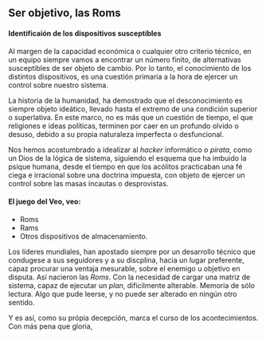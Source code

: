 ## Ser objetivo, las Roms

#### Identificaión de los dispositivos susceptibles
Al margen de la capacidad económica o cualquier otro criterio técnico, en un equipo siempre vamos
a encontrar un número finito, de alternativas susceptibles de ser objeto de cambio.
Por lo tanto, el conocimiento de los distintos dispositivos, es una cuestión primaria a la hora
de ejercer un control sobre nuestro sistema.

La historia de la humanidad, ha demostrado que el desconocimiento es siempre objeto ideático, llevado
hasta el extremo de una condición superior o superlativa. En este marco, no es más que un cuestión de
tiempo, el que religiones e ideas políticas, terminen por caer en un profundo olvido o desuso, debido
a su propia naturaleza imperfecta o desfuncional.

Nos hemos acostumbrado a idealizar al _hacker_ informático o _pirata_, como un Dios de la lógica de
sistema, siguiendo el esquema que ha imbuido la psique humana, desde el tiempo en que los acólitos
practicaban una fé ciega e irracional sobre una doctrina impuesta, con objeto de ejercer un control
sobre las masas incautas o desprovistas.

#### El juego del Veo, veo:

  - Roms
  - Rams
  - Otros dispositivos de almacenamiento.

Los líderes mundiales, han apostado siempre por un desarrollo técnico que condugese a sus seguidores
y a su discplina, hacia un lugar preferente, capaz procurar una ventaja mesurable, sobre el enemigo
u objetivo en disputa.
Así nacieron las _Roms_. Con la necesidad de cargar una matriz de sistema, capaz de ejecutar un _plan_,
dificilmente alterable. Memoria de sólo lectura. Algo que pude leerse, y no puede ser alterado en
ningún otro sentido.

Y es así, como su própia decepción, marca el curso de los acontecimientos. Con más pena que gloria,
